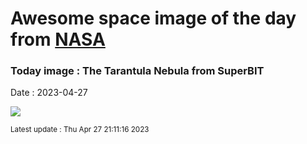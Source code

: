 
# Awesome space image of the day from [NASA](https://api.nasa.gov/)

### Today image : The Tarantula Nebula from SuperBIT
Date : 2023-04-27

![](https://apod.nasa.gov/apod/image/2304/SuperBIT_tarantula_1024.png)

<small>Latest update : Thu Apr 27 21:11:16 2023</small>
        